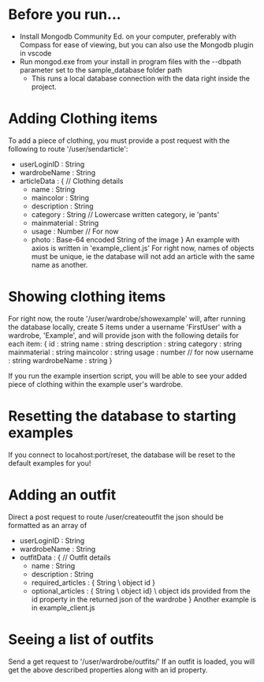 # Before you run...
- Install Mongodb Community Ed. on your computer, preferably with Compass for ease of viewing, but you can also use the Mongodb plugin in vscode
- Run mongod.exe from your install in program files with the --dbpath parameter set to the sample_database folder path
    - This runs a local database connection with the data right inside the project.

# Adding Clothing items
To add a piece of clothing, you must provide a post request with the following to route '/user/sendarticle':
- userLoginID : String
- wardrobeName : String
- articleData : {
    // Clothing details
    - name : String
    - maincolor : String
    - description : String
    - category : String // Lowercase written category, ie 'pants'
    - mainmaterial : String
    - usage : Number // For now
    - photo : Base-64 encoded String of the image }
An example with axios is written in 'example_client.js'
For right now, names of objects must be unique, ie the database will not add an article with the same name as another.

# Showing clothing items
For right now, the route '/user/wardrobe/showexample'
will, after running the database locally, create 5 items under a username 'FirstUser' with a wardrobe, 'Example',
and will provide json with the following details for each item:
{
    id : string
    name : string
    description : string
    category : string
    mainmaterial : string
    maincolor : string
    usage : number // for now
    username : string
    wardrobeName : string
}

If you run the example insertion script, you will be able to see your added piece of clothing
within the example user's wardrobe.

# Resetting the database to starting examples
If you connect to locahost:port/reset, the database will be reset to the default examples for you!

# Adding an outfit
Direct a post request to route /user/createoutfit
the json should be formatted as an array of 
- userLoginID : String
- wardrobeName : String
- outfitData : {
    // Outfit details
    - name : String
    - description : String
    - required_articles : { String \\ object id }
    - optional_articles : { String \\ object id}
    \\ object ids provided from the id property in the returned json of the wardrobe
}
Another example is in example_client.js
# Seeing a list of outfits
Send a get request to '/user/wardrobe/outfits/'
If an outfit is loaded, you will get the above described properties along with an id property.


